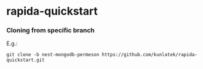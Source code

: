 # rapida-quickstart
### Cloning from specific branch
E.g.:
```
git clone -b nest-mongodb-permeson https://github.com/kunlatek/rapida-quickstart.git
```
